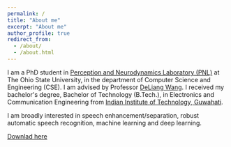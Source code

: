```yaml
---
permalink: /
title: "About me"
excerpt: "About me"
author_profile: true
redirect_from: 
  - /about/
  - /about.html
---
```

I am a PhD student in [Perception and Neurodynamics Laboratory (PNL)](http://web.cse.ohio-state.edu/pnl/) at The Ohio State University, in the department of Computer Science and Engineering (CSE). I am advised by Professor [DeLiang Wang](http://web.cse.ohio-state.edu/~wang.77/). I received my bachelor's degree, Bachelor of Technology (B.Tech.), in Electronics and Communication Engineering from [Indian Institute of Technology, Guwahati](http://www.iitg.ernet.in/).
 
I am broadly interested in speech enhancement/separation, robust automatic speech recognition, machine learning and deep learning. 

[Downlad here](http://ashutosh620.github.io/Audios/DDUNet/file1.mp3)
